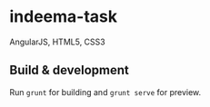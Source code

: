 # indeema-task

AngularJS, HTML5, CSS3

## Build & development

Run `grunt` for building and `grunt serve` for preview.

